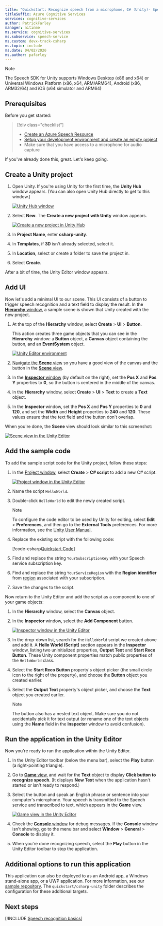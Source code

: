 ```yaml
---
title: "Quickstart: Recognize speech from a microphone, C# (Unity)- Speech service"
titleSuffix: Azure Cognitive Services
services: cognitive-services
author: PatrickFarley
manager: nitinme
ms.service: cognitive-services
ms.subservice: speech-service
ms.custom: devx-track-csharp
ms.topic: include
ms.date: 04/02/2020
ms.author: pafarley
---
```



> [!NOTE]
> The Speech SDK for Unity supports Windows Desktop (x86 and x64) or Universal Windows Platform (x86, x64, ARM/ARM64), Android (x86, ARM32/64) and iOS (x64 simulator and ARM64)

## Prerequisites

Before you get started:

> [!div class="checklist"]
> * [Create an Azure Speech Resource](../../../../overview.md#try-the-speech-service-for-free)
> * [Setup your development environment and create an empty project](../../../../quickstarts/setup-platform.md?tabs=unity&pivots=programming-language-csharp)
> * Make sure that you have access to a microphone for audio capture

If you've already done this, great. Let's keep going.

## Create a Unity project

1. Open Unity. If you're using Unity for the first time, the **Unity Hub** *<version number>* window appears. (You can also open Unity Hub directly to get to this window.)

   [![Unity Hub window](~/articles/cognitive-services/Speech-Service/media/sdk/qs-csharp-unity-hub.png)](~/articles/cognitive-services/Speech-Service/media/sdk/qs-csharp-unity-hub.png#lightbox)
1. Select **New**. The **Create a new project with Unity** *<version number>* window appears.

   [![Create a new project in Unity Hub](~/articles/cognitive-services/Speech-Service/media/sdk/qs-csharp-unity-create-a-new-project.png)](~/articles/cognitive-services/Speech-Service/media/sdk/qs-csharp-unity-create-a-new-project.png#lightbox)
1. In **Project Name**, enter **csharp-unity**.
1. In **Templates**, if **3D** isn't already selected, select it.
1. In **Location**, select or create a folder to save the project in.
1. Select **Create**.

After a bit of time, the Unity Editor window appears.



## Add UI

Now let's add a minimal UI to our scene. This UI consists of a button to trigger speech recognition and a text field to display the result. In the [**Hierarchy** window](https://docs.unity3d.com/Manual/Hierarchy.html), a sample scene is shown that Unity created with the new project.

1. At the top of the **Hierarchy** window, select **Create** > **UI** > **Button**.

   This action creates three game objects that you can see in the **Hierarchy** window: a **Button** object, a **Canvas** object containing the button, and an **EventSystem** object.

   [![Unity Editor environment](~/articles/cognitive-services/Speech-Service/media/sdk/qs-csharp-unity-editor-window.png)](~/articles/cognitive-services/Speech-Service/media/sdk/qs-csharp-unity-editor-window.png#lightbox)

1. [Navigate the **Scene** view](https://docs.unity3d.com/Manual/SceneViewNavigation.html) so you have a good view of the canvas and the button in the [**Scene** view](https://docs.unity3d.com/Manual/UsingTheSceneView.html).

1. In the [**Inspector** window](https://docs.unity3d.com/Manual/UsingTheInspector.html) (by default on the right), set the **Pos X** and **Pos Y** properties to **0**, so the button is centered in the middle of the canvas.

1. In the **Hierarchy** window, select **Create** > **UI** > **Text** to create a **Text** object.

1. In the **Inspector** window, set the **Pos X** and **Pos Y** properties to **0** and **120**, and set the **Width** and **Height** properties to **240** and **120**. These values ensure that the text field and the button don't overlap.

When you're done, the **Scene** view should look similar to this screenshot:

[![Scene view in the Unity Editor](~/articles/cognitive-services/Speech-Service/media/sdk/qs-csharp-unity-02-ui-inline.png)](~/articles/cognitive-services/Speech-Service/media/sdk/qs-csharp-unity-02-ui-inline.png#lightbox)

## Add the sample code

To add the sample script code for the Unity project, follow these steps:

1. In the [Project window](https://docs.unity3d.com/Manual/ProjectView.html), select **Create** > **C# script** to add a new C# script.

   [![Project window in the Unity Editor](~/articles/cognitive-services/Speech-Service/media/sdk/qs-csharp-unity-project-window.png)](~/articles/cognitive-services/Speech-Service/media/sdk/qs-csharp-unity-project-window.png#lightbox)
1. Name the script `HelloWorld`.

1. Double-click `HelloWorld` to edit the newly created script.

   > [!NOTE]
   > To configure the code editor to be used by Unity for editing, select **Edit** > **Preferences**, and then go to the **External Tools** preferences. For more information, see the [Unity User Manual](https://docs.unity3d.com/Manual/Preferences.html).

1. Replace the existing script with the following code:

   [!code-csharp[Quickstart Code](~/samples-cognitive-services-speech-sdk/quickstart/csharp/unity/from-microphone/Assets/Scripts/HelloWorld.cs#code)]

1. Find and replace the string `YourSubscriptionKey` with your Speech service subscription key.

1. Find and replace the string `YourServiceRegion` with the **Region identifier** from [region](../../../../regions.md) associated with your subscription.

1. Save the changes to the script.

Now return to the Unity Editor and add the script as a component to one of your game objects:

1. In the **Hierarchy** window, select the **Canvas** object.

1. In the **Inspector** window, select the **Add Component** button.

   [![Inspector window in the Unity Editor](~/articles/cognitive-services/Speech-Service/media/sdk/qs-csharp-unity-inspector-window.png)](~/articles/cognitive-services/Speech-Service/media/sdk/qs-csharp-unity-inspector-window.png#lightbox)

1. In the drop-down list, search for the `HelloWorld` script we created above and add it. A **Hello World (Script)** section appears in the **Inspector** window, listing two uninitialized properties, **Output Text** and **Start Reco Button**. These Unity component properties match public properties of the `HelloWorld` class.

1. Select the **Start Reco Button** property's object picker (the small circle icon to the right of the property), and choose the **Button** object you created earlier.

1. Select the **Output Text** property's object picker, and choose the **Text** object you created earlier.

   > [!NOTE]
   > The button also has a nested text object. Make sure you do not accidentally pick it for text output
   > (or rename one of the text objects using the **Name** field in the **Inspector** window to avoid confusion).

## Run the application in the Unity Editor

Now you're ready to run the application within the Unity Editor.

1. In the Unity Editor toolbar (below the menu bar), select the **Play** button (a right-pointing triangle).

1. Go to [**Game** view](https://docs.unity3d.com/Manual/GameView.html), and wait for the **Text** object to display **Click button to recognize speech**. (It displays **New Text** when the application hasn't started or isn't ready to respond.)

1. Select the button and speak an English phrase or sentence into your computer's microphone. Your speech is transmitted to the Speech service and transcribed to text, which appears in the **Game** view.

   [![Game view in the Unity Editor](~/articles/cognitive-services/Speech-Service/media/sdk/qs-csharp-unity-03-output-inline.png)](~/articles/cognitive-services/Speech-Service/media/sdk/qs-csharp-unity-03-output-inline.png#lightbox)

1. Check the [**Console** window](https://docs.unity3d.com/Manual/Console.html) for debug messages. If the **Console** window isn't showing, go to the menu bar and select **Window** > **General** > **Console** to display it.

1. When you're done recognizing speech, select the **Play** button in the Unity Editor toolbar to stop the application.

## Additional options to run this application

This application can also be deployed to as an Android app, a Windows stand-alone app, or a UWP application.
For more information, see our [sample repository](https://aka.ms/csspeech/samples). The `quickstart/csharp-unity` folder describes the configuration for these additional targets.

## Next steps

[!INCLUDE [Speech recognition basics](../../speech-to-text-next-steps.md)]